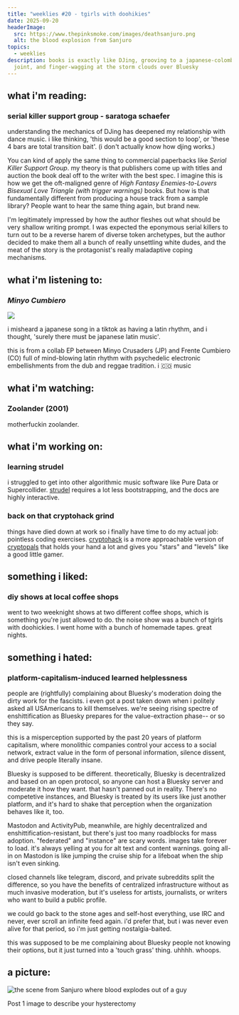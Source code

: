 ```yaml
---
title: "weeklies #20 - tgirls with doohikies"
date: 2025-09-20
headerImage:
  src: https://www.thepinksmoke.com/images/deathsanjuro.png
  alt: the blood explosion from Sanjuro
topics:
  - weeklies
description: books is exactly like DJing, grooving to a japanese-colombian
  joint, and finger-wagging at the storm clouds over Bluesky
---
```

## __what i'm reading__:
### serial killer support group - saratoga schaefer

understanding the mechanics of DJing has deepened my relationship with dance music. i like thinking, 'this would be a good section to loop', or 'these 4 bars are total transition bait'. (i don't actually know how djing works.)

You can kind of apply the same thing to commercial paperbacks like _Serial Killer Support Group_. my theory is that publishers come up with titles and auction the book deal off to the writer with the best spec. I imagine this is how we get the oft-maligned genre of _High Fantasy Enemies-to-Lovers Bisexual Love Triangle (with trigger warnings)_ books. But how is that fundamentally different from producing a house track from a sample library? People want to hear the same thing again, but brand new. 

I'm legitimately impressed by how the author fleshes out what should be very shallow writing prompt. I was expected the eponymous serial killers to turn out to be a reverse harem of diverse token archetypes, but the author decided to make them all a bunch of really unsettling white dudes, and the meat of the story is the protagonist's really maladaptive coping mechanisms.

## __what i'm listening to__:
### _Minyo Cumbiero_
![](https://youtu.be/j26TeqOJLzw?si=NZ6t0J5fHo-ohcwA)

i misheard a japanese song in a tiktok as having a latin rhythm, and i thought, 'surely there must be japanese latin music'. 

this is from a collab EP between Minyo Crusaders (JP) and Frente Cumbiero (CO) full of mind-blowing latin rhythm with psychedelic electronic embellishments from the dub and reggae tradition. i 🇨🇴 music

## __what i'm watching__:
### Zoolander (2001)
motherfuckin zoolander.

## __what i'm working on__:
### learning strudel
i struggled to get into other algorithmic music software like Pure Data or Supercollider. [strudel](https://strudel.cc) requires a lot less bootstrapping, and the docs are highly interactive.
### back on that cryptohack grind
things have died down at work so i finally have time to do my actual job: pointless coding exercises. [cryptohack](https://cryptohack.org/) is a more approachable version of [cryptopals](https://cryptopals.com/) that holds your hand a lot and gives you "stars" and "levels" like a good little gamer. 

## __something i liked__:
### diy shows at local coffee shops
went to two weeknight shows at two different coffee shops, which is something you're just allowed to do. the noise show was a bunch of tgirls with doohickies. I went home with a bunch of homemade tapes. great nights.

## __something i hated__:
### platform-capitalism-induced learned helplessness

people are (rightfully) complaining about Bluesky's moderation doing the dirty work for the fascists. i even got a post taken down when i politely asked all USAmericans to kill themselves. we're seeing rising spectre of enshittification as Bluesky prepares for the value-extraction phase-- or so they say.

this is a misperception supported by the past 20 years of platform capitalism, where monolithic companies control your access to a social network, extract value in the form of personal information, silence dissent, and drive people literally insane.

Bluesky is supposed to be different. theoretically, Bluesky is decentralized and based on an open protocol, so anyone can host a Bluesky server and moderate it how they want. that hasn't panned out in reality. There's no competetive instances, and Bluesky is treated by its users like just another platform, and it's hard to shake that perception when the organization behaves like it, too. 

Mastodon and ActivityPub, meanwhile, are highly decentralized and enshittification-resistant, but there's just too many roadblocks for mass adoption. "federated" and "instance" are scary words. images take forever to load. it's always yelling at you for alt text and content warnings. going all-in on Mastodon is like jumping the cruise ship for a lifeboat when the ship isn't even sinking.

closed channels like telegram, discord, and private subreddits split the difference, so you have the benefits of centralized infrastructure without as much invasive moderation, but it's useless for artists, journalists, or writers who want to build a public profile.

we could go back to the stone ages and self-host everything, use IRC and never, ever scroll an infinite feed again. i'd prefer that, but i was never even alive for that period, so i'm just getting nostalgia-baited. 

this was supposed to be me complaining about Bluesky people not knowing their options, but it just turned into a 'touch grass' thing. uhhhh. whoops.

## __a picture__:
![the scene from Sanjuro where blood explodes out of a guy](https://www.thepinksmoke.com/images/deathsanjuro.png)

Post 1 image to describe your hysterectomy
